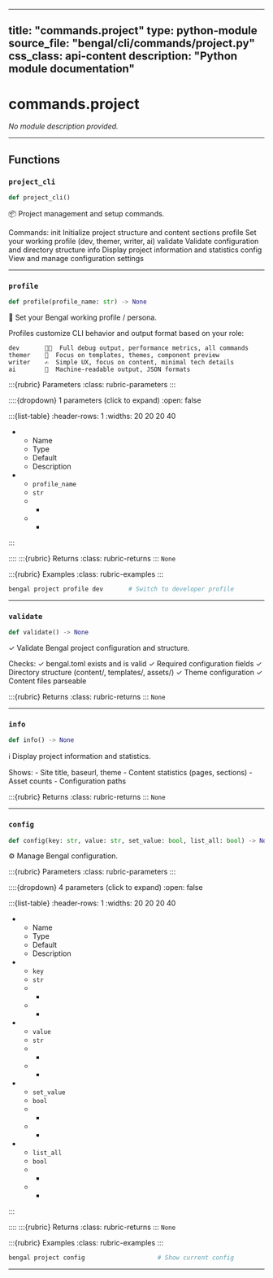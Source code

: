 
---
title: "commands.project"
type: python-module
source_file: "bengal/cli/commands/project.py"
css_class: api-content
description: "Python module documentation"
---

# commands.project

*No module description provided.*

---


## Functions

### `project_cli`
```python
def project_cli()
```

📦 Project management and setup commands.

Commands:
    init       Initialize project structure and content sections
    profile    Set your working profile (dev, themer, writer, ai)
    validate   Validate configuration and directory structure
    info       Display project information and statistics
    config     View and manage configuration settings







---
### `profile`
```python
def profile(profile_name: str) -> None
```

👤 Set your Bengal working profile / persona.

Profiles customize CLI behavior and output format based on your role:

    dev       👨‍💻  Full debug output, performance metrics, all commands
    themer    🎨  Focus on templates, themes, component preview
    writer    ✍️  Simple UX, focus on content, minimal tech details
    ai        🤖  Machine-readable output, JSON formats



:::{rubric} Parameters
:class: rubric-parameters
:::

::::{dropdown} 1 parameters (click to expand)
:open: false

:::{list-table}
:header-rows: 1
:widths: 20 20 20 40

* - Name
  - Type
  - Default
  - Description
* - `profile_name`
  - `str`
  - -
  - -
:::

::::
:::{rubric} Returns
:class: rubric-returns
:::
`None`




:::{rubric} Examples
:class: rubric-examples
:::
```python
bengal project profile dev       # Switch to developer profile
```


---
### `validate`
```python
def validate() -> None
```

✓ Validate Bengal project configuration and structure.

Checks:
    ✓ bengal.toml exists and is valid
    ✓ Required configuration fields
    ✓ Directory structure (content/, templates/, assets/)
    ✓ Theme configuration
    ✓ Content files parseable



:::{rubric} Returns
:class: rubric-returns
:::
`None`




---
### `info`
```python
def info() -> None
```

ℹ️  Display project information and statistics.

Shows:
    - Site title, baseurl, theme
    - Content statistics (pages, sections)
    - Asset counts
    - Configuration paths



:::{rubric} Returns
:class: rubric-returns
:::
`None`




---
### `config`
```python
def config(key: str, value: str, set_value: bool, list_all: bool) -> None
```

⚙️  Manage Bengal configuration.



:::{rubric} Parameters
:class: rubric-parameters
:::

::::{dropdown} 4 parameters (click to expand)
:open: false

:::{list-table}
:header-rows: 1
:widths: 20 20 20 40

* - Name
  - Type
  - Default
  - Description
* - `key`
  - `str`
  - -
  - -
* - `value`
  - `str`
  - -
  - -
* - `set_value`
  - `bool`
  - -
  - -
* - `list_all`
  - `bool`
  - -
  - -
:::

::::
:::{rubric} Returns
:class: rubric-returns
:::
`None`




:::{rubric} Examples
:class: rubric-examples
:::
```python
bengal project config                    # Show current config
```


---
